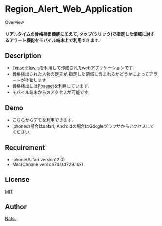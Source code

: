 Region_Alert_Web_Application
====

Overview
#### リアルタイムの骨格検出機能に加えて, タップ(クリック)で指定した領域に対するアラート機能をモバイル端末上で利用できます.
## Description
- [TensorFlow.js](https://www.tensorflow.org/js)を利用して作成されたwebアプリケーションです.
- 骨格検出された人物の足元が,指定した領域に含まれるかどうかによってアラートが作動します.
- 骨格検出には[Posenet](https://github.com/tensorflow/tfjs-models/tree/master/posenet)を利用しています.
- モバイル端末からのアクセスが可能です.

## Demo
- [こちら](https://tuna0808.github.io/Region_Alert/camera.html)からデモを利用できます.
- iphoneの場合はsafari, Androidの場合はGoogleブラウザからアクセスしてください.

## Requirement
- iphone(Safari version12.0)
- Mac(Chrome version74.0.3729.169)

## License
[MIT](https://github.com/tuna0808/Region_Alert/blob/master/LICENSE)

## Author

[Natsu](https://github.com/tuna0808)

